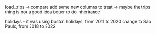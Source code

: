 load_trips -> compare
add some new columns to treat -> maybe the trips thing is not a good idea
better to do inheritance

holidays - it was using boston holidays, from 2011 to 2020
change to São Paulo, from 2018 to 2022
